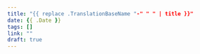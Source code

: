 ```yaml
---
title: "{{ replace .TranslationBaseName "-" " " | title }}"
date: {{ .Date }}
tags: []
link: ""
draft: true
---
```


